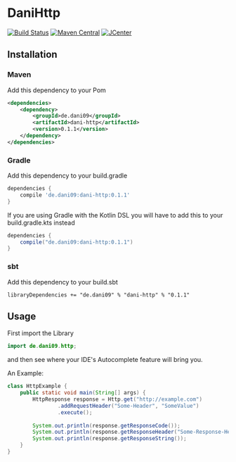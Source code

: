 # DaniHttp
[![Build Status](https://travis-ci.org/dani909/DaniHttp.svg?branch=master)](https://travis-ci.org/dani909/DaniHttp)
[![Maven Central](https://maven-badges.herokuapp.com/maven-central/de.dani09/dani-http/badge.svg)](https://maven-badges.herokuapp.com/maven-central/de.dani09/dani-http)
[![JCenter](https://api.bintray.com/packages/dani09/DaniHttp/DaniHttp/images/download.svg) ](https://bintray.com/dani09/DaniHttp/DaniHttp/_latestVersion)

## Installation

### Maven

Add this dependency to your Pom

```xml
<dependencies>
    <dependency>
        <groupId>de.dani09</groupId>
        <artifactId>dani-http</artifactId>
        <version>0.1.1</version>
    </dependency>
</dependencies>
```

### Gradle

Add this dependency to your build.gradle

```groovy
dependencies {
    compile 'de.dani09:dani-http:0.1.1'
}
```

If you are using Gradle with the Kotlin DSL you will have to add this 
to your build.gradle.kts instead

```groovy
dependencies {
    compile("de.dani09:dani-http:0.1.1")
}
```

### sbt

Add this dependency to your build.sbt

```sbtshell
libraryDependencies += "de.dani09" % "dani-http" % "0.1.1"
```

## Usage
First import the Library

```java
import de.dani09.http;
```

and then see where your IDE's Autocomplete feature will bring you.

An Example:

```java
class HttpExample {
    public static void main(String[] args) {
        HttpResponse response = Http.get("http://example.com")
                .addRequestHeader("Some-Header", "SomeValue")
                .execute();
        
        System.out.println(response.getResponseCode());
        System.out.println(response.getResponseHeader("Some-Response-Header"));
        System.out.println(response.getResponseString());
    }
}
```
